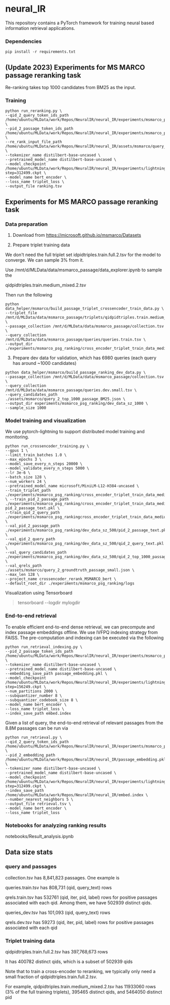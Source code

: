 # neural_IR

This repository contains a PyTorch framework for training neural based information retrieval applications.

### Dependencies
```
pip install -r requirements.txt
```

## (Update 2023) Experiments for MS MARCO passage reranking task

Re-ranking takes top 1000 candidates from BM25 as the input.

### Training




```
python run_reranking.py \
--qid_2_query_token_ids_path /home/ubuntu/MLData/work/Repos/NeuralIR/neural_IR/experiments/msmarco_psg/dev_data/qid_2_query_token_ids.pkl \
--pid_2_passage_token_ids_path /home/ubuntu/MLData/work/Repos/NeuralIR/neural_IR/experiments/msmarco_psg/train_data_full/pid_2_passage_token_ids.pkl \
--re_rank_input_file_path /home/ubuntu/MLData/work/Repos/NeuralIR/neural_IR/assets/msmarco/query_2_top_1000_passage_BM25.json \
--tokenizer_name distilbert-base-uncased \
--pretrained_model_name distilbert-base-uncased \
--model_checkpoint /home/ubuntu/MLData/work/Repos/NeuralIR/neural_IR/experiments/lightning_logs/version_12/checkpoints/epoch=1-step=312499.ckpt \
--model_name bert_encoder \
--loss_name triplet_loss \
--output_file ranking.tsv
```

## Experiments for MS MARCO passage reranking task

### Data preparation

1) Download from https://microsoft.github.io/msmarco/Datasets

2) Prepare triplet training data

We don't need the full triplet set idpidtriples.train.full.2.tsv for the model to converge. We can sample 3% from it. 

Use /mnt/d/MLData/data/msmarco_passage/data_explorer.ipynb to sample the 

qidpidtriples.train.medium_mixed.2.tsv

Then run the following 

```
python data_helper/msmarco/build_passage_triplet_crossencoder_train_data.py \
--triplet_file /mnt/d/MLData/data/msmarco_passage/triplets/qidpidtriples.train.medium_mixed.2.tsv \
--passage_collection /mnt/d/MLData/data/msmarco_passage/collection.tsv \
--query_collection /mnt/d/MLData/data/msmarco_passage/queries/queries.train.tsv \
--output_dir ./experiments/msmarco_psg_ranking/cross_encoder_triplet_train_data_medium_mixed
```
3) Prepare dev data for validation, which has 6980 queries (each query has around ~1000 candidates)

```
python data_helper/msmarco/build_passage_ranking_dev_data.py \
--passage_collection /mnt/d/MLData/data/msmarco_passage/collection.tsv \
--query_collection /mnt/d/MLData/data/msmarco_passage/queries.dev.small.tsv \
--query_candidates_path ./assets/msmarco/query_2_top_1000_passage_BM25.json \
--output_dir experiments/msmarco_psg_ranking/dev_data_sz_1000 \
--sample_size 1000
```

### Model training and visualization

We use pytorch-lightning to support distributed model training and monitoring.

```
python run_crossencoder_training.py \
--gpus 1 \
--limit_train_batches 1.0 \
--max_epochs 3 \
--model_save_every_n_steps 20000 \
--model_validate_every_n_steps 5000 \
--lr 3e-6 \
--batch_size 128 \
--num_workers 24 \
--pretrained_model_name microsoft/MiniLM-L12-H384-uncased \
--train_triplet_path ./experiments/msmarco_psg_ranking/cross_encoder_triplet_train_data_medium_mixed/triplets.pkl \ --train_pid_2_passage_path ./experiments/msmarco_psg_ranking/cross_encoder_triplet_train_data_medium_mixed/ pid_2_passage_text.pkl \
--train_qid_2_query_path ./experiments/msmarco_psg_rankingcross_encoder_triplet_train_data_medium_mixed/qid_2_query_text.pkl \
--val_pid_2_passage_path ./experiments/msmarco_psg_ranking/dev_data_sz_500/pid_2_passage_text.pkl \
--val_qid_2_query_path ./experiments/msmarco_psg_ranking/dev_data_sz_500/qid_2_query_text.pkl \
--val_query_candidates_path ./experiments/msmarco_psg_ranking/dev_data_sz_500/qid_2_top_1000_passage_BM25_subset.json \ 
--val_qrels_path ./assets/msmarco/query_2_groundtruth_passage_small.json \
--max_len 128 \
--project_name crossencoder_rerank_MSMARCO_bert \
--default_root_dir ./experiments/msmarco_psg_ranking/logs
```

Visualization using Tensorboard

> tensorboard --logdir mylogdir


### End-to-end retrieval

To enable efficient end-to-end dense retrieval, we can precompute and index passage embeddings offline. We use IVFPQ indexing strategy from FAISS. The pre-computation and indexing can be executed via the following

```
python run_retrieval_indexing.py \
--pid_2_passage_token_ids_path /home/ubuntu/MLData/work/Repos/NeuralIR/neural_IR/experiments/msmarco_psg/train_data_full/pid_2_passage_token_ids.pkl \
--tokenizer_name distilbert-base-uncased \
--pretrained_model_name distilbert-base-uncased \
--embedding_save_path passage_embedding.pkl \
--model_checkpoint /home/ubuntu/MLData/work/Repos/NeuralIR/neural_IR/experiments/lightning_logs/version_14/checkpoints/epoch=0-step=156249.ckpt \
--num_partitions 2000 \
--subquantizer_number 8 \
--subquantizer_codebook_size 8 \
--model_name bert_encoder \
--loss_name triplet_loss \
--index_save_path embed.index
```

Given a list of query, the end-to-end retrieval of relevant passages from the 8.8M passages can be run via

```
python run_retrieval.py \
--qid_2_query_token_ids_path /home/ubuntu/MLData/work/Repos/NeuralIR/neural_IR/experiments/msmarco_psg/dev_data/qid_2_query_token_ids.pkl \
--pid_2_embedding_path /home/ubuntu/MLData/work/Repos/NeuralIR/neural_IR/passage_embedding.pkl \
--tokenizer_name distilbert-base-uncased \
--pretrained_model_name distilbert-base-uncased \
--model_checkpoint /home/ubuntu/MLData/work/Repos/NeuralIR/neural_IR/experiments/lightning_logs/version_12/checkpoints/epoch=1-step=312499.ckpt \
--index_save_path /home/ubuntu/MLData/work/Repos/NeuralIR/neural_IR/embed.index \
--number_nearest_neighbors 5 \
--output_file retrieval.tsv \
--model_name bert_encoder \
--loss_name triplet_loss
```






### Notebooks for analyzing ranking results

notebooks/Result_analysis.ipynb


## Data size stats

### query and passages

collection.tsv has 8,841,823 passages. One example is

queries.train.tsv has 808,731 (qid, query_text) rows 

qrels.train.tsv has 532761 (qid, iter, pid, label) rows for positive passages associated with each qid. Among them, we have 502939 distinct qids.

queries_dev.tsv has 101,093 (qid, query_text) rows 

qrels.dev.tsv has 59273 (qid, iter, pid, label) rows for positive passages associated with each qid

### Triplet training data

qidpidtriples.train.full.2.tsv has 397,768,673 rows

It has 400782 distinct qids, which is a subset of 502939 qids

Note that to train a cross-encoder to reranking, we typically only need a small fraction of qidpidtriples.train.full.2.tsv.

For example, 
qidpidtriples.train.medium_mixed.2.tsv has 11933060 rows (3% of the full training triplets), 395465 distinct qids, and 5464050 distinct pid